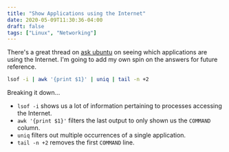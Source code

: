 ```yaml
---
title: "Show Applications using the Internet"
date: 2020-05-09T11:30:36-04:00
draft: false
tags: ["Linux", "Networking"]
---
```


There's a great thread on [ask ubuntu](https://askubuntu.com/questions/104739/which-applications-are-using-internet) on seeing which applications are using the Internet. I'm going to add my own spin on the answers for future reference.

```bash
lsof -i | awk '{print $1}' | uniq | tail -n +2
```

Breaking it down...

- `lsof -i` shows us a lot of information pertaining to processes accessing the Internet.
- `awk '{print $1}'` filters the last output to only shown us the `COMMAND` column.
- `uniq` filters out multiple occurrences of a single application.
- `tail -n +2` removes the first `COMMAND` line.